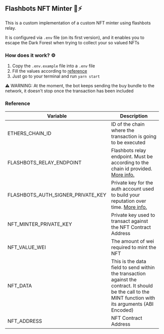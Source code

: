 ## Flashbots NFT Minter 🤖⚡️

This is a custom implementation of a custom NFT minter using flashbots relay.

It is configured via `.env` file (on its first version), and it enables you to escape the Dark Forest when trying to collect your so valued NFTs

### How does it work? ⚙️

1. Copy the `.env.example` file into a `.env` file
2. Fill the values according to [reference](#Reference)
3. Just go to your terminal and run `yarn start`

⚠️ WARNING: At the moment, the bot keeps sending the buy bundle to the network, it doesn't stop once the transaction has been included

### Reference

|Variable                 |Description                                                                                 |
|-------------------------|--------------------------------------------------------------------------------------------|
|ETHERS_CHAIN_ID                    |ID of the chain where the transaction is going to be executed|
|FLASHBOTS_RELAY_ENDPOINT           |Flashbots relay endpoint. Must be according to the chain id provided. [More info.](https://docs.flashbots.net/flashbots-auction/miners/mev-relay/#)  |
|FLASHBOTS_AUTH_SIGNER_PRIVATE_KEY  |Private key for the auth account used to build your reputation over time. [More info.](https://docs.flashbots.net/flashbots-auction/searchers/quick-start#how-to-send-your-first-flashbots-bundle) |
|NFT_MINTER_PRIVATE_KEY             |Private key used to transact against the NFT Contract Address|
|NFT_VALUE_WEI                      |The amount of wei required to mint the NFT|
|NFT_DATA                           |This is the data field to send within the transaction against the contract. It should be the call to the MINT function with its arguments (ABI Encoded)|
|NFT_ADDRESS                        |NFT Contract Address|


